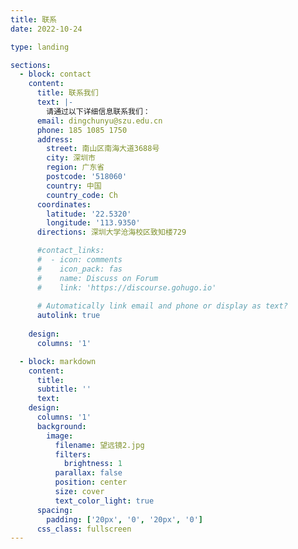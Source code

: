 ```yaml
---
title: 联系
date: 2022-10-24

type: landing

sections:
  - block: contact
    content:
      title: 联系我们
      text: |-
        请通过以下详细信息联系我们：
      email: dingchunyu@szu.edu.cn
      phone: 185 1085 1750
      address:
        street: 南山区南海大道3688号
        city: 深圳市
        region: 广东省
        postcode: '518060'
        country: 中国
        country_code: Ch
      coordinates:
        latitude: '22.5320'
        longitude: '113.9350'
      directions: 深圳大学沧海校区致知楼729

      #contact_links:
      #  - icon: comments
      #    icon_pack: fas
      #    name: Discuss on Forum
      #    link: 'https://discourse.gohugo.io'
    
      # Automatically link email and phone or display as text?
      autolink: true
    
    design:
      columns: '1'

  - block: markdown
    content:
      title:
      subtitle: ''
      text:
    design:
      columns: '1'
      background:
        image: 
          filename: 望远镜2.jpg
          filters:
            brightness: 1
          parallax: false
          position: center
          size: cover
          text_color_light: true
      spacing:
        padding: ['20px', '0', '20px', '0']
      css_class: fullscreen
---
```

